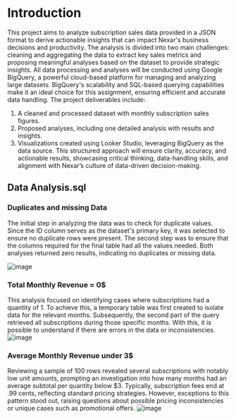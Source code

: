 # Introduction
This project aims to analyze subscription sales data provided in a JSON format to derive actionable insights that can impact Nexar's business decisions and productivity. The analysis is divided into two main challenges: cleaning and aggregating the data to extract key sales metrics and proposing meaningful analyses based on the dataset to provide strategic insights.
All data processing and analyses will be conducted using Google BigQuery, a powerful cloud-based platform for managing and analyzing large datasets. BigQuery's scalability and SQL-based querying capabilities make it an ideal choice for this assignment, ensuring efficient and accurate data handling.
The project deliverables include:
1. A cleaned and processed dataset with monthly subscription sales figures.
2. Proposed analyses, including one detailed analysis with results and insights.
3. Visualizations created using Looker Studio, leveraging BigQuery as the data source.
This structured approach will ensure clarity, accuracy, and actionable results, showcasing critical thinking, data-handling skills, and alignment with Nexar’s culture of data-driven decision-making.

## Data Analysis.sql 
### Duplicates and missing Data
The initial step in analyzing the data was to check for duplicate values. Since the ID column serves as the dataset's primary key, it was selected to ensure no duplicate rows were present.
The second step was to ensure that the columns required for the final table had all the values needed.
Both analyses returned zero results, indicating no duplicates or missing data.

![image](https://github.com/user-attachments/assets/74763ca4-4028-473c-a2d4-fa2d3e55a6ed)


### Total Monthly Revenue = 0$
  This analysis focused on identifying cases where subscriptions had a quantity of 1. To achieve this, a temporary table was first created to isolate data for the relevant months. Subsequently, the second part of the query retrieved all subscriptions during those specific months.
With this, it is possible to understand if there are errors in the data or inconsistencies.
![image](https://github.com/user-attachments/assets/e324fb18-4f3d-4ced-9792-468deb0d689f)

### Average Monthly Revenue under 3$
  Reviewing a sample of 100 rows revealed several subscriptions with notably low unit amounts, prompting an investigation into how many months had an average subtotal per quantity below $3. Typically, subscription fees end at .99 cents, reflecting standard pricing strategies. However, exceptions to this pattern stood out, raising questions about possible pricing inconsistencies or unique cases such as promotional offers.
  ![image](https://github.com/user-attachments/assets/7c5c7add-70f8-4e9a-8859-6be8d7ca3985)
